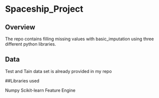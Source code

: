 # Spaceship_Project

## Overview

The repo contains filling missing values with basic_imputation using three different python libraries.

## Data

Test and Tain data set is already provided in my repo

##Libraries used

Numpy
Scikit-learn
Feature Engine

